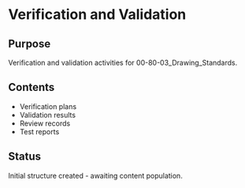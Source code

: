 # Verification and Validation

## Purpose
Verification and validation activities for 00-80-03_Drawing_Standards.

## Contents
- Verification plans
- Validation results
- Review records
- Test reports

## Status
Initial structure created - awaiting content population.
